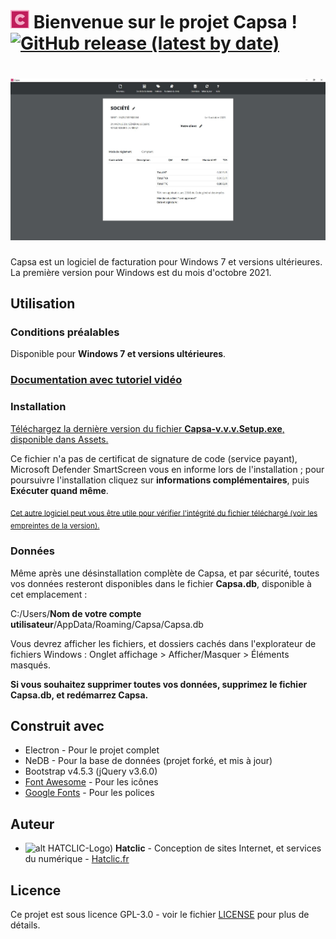 # [![alt HATCLIC-Capsa](https://raw.githubusercontent.com/Lob2018/Capsa/master/capsa.jpg)](https://github.com/Lob2018/Capsa/releases/latest) Bienvenue sur le projet Capsa ! [![GitHub release (latest by date)](https://img.shields.io/github/v/release/Lob2018/Capsa?color=%232c974b&logo=Github&style=plastic)](https://github.com/Lob2018/Capsa/releases/latest)


# [![alt HATCLIC-Capsa](https://raw.githubusercontent.com/Lob2018/Capsa/master/Capsa-visuel.jpg)](https://github.com/Lob2018/Capsa/releases/latest)


Capsa est un logiciel de facturation pour Windows 7 et versions ultérieures. La première version pour Windows est du mois d'octobre 2021.

## Utilisation

### Conditions préalables

Disponible pour **Windows 7 et versions ultérieures**.

### [Documentation avec tutoriel vidéo](https://github.com/Lob2018/Capsa/wiki/CAPSA)

### Installation

[Téléchargez la dernière version du fichier **Capsa-v.v.v.Setup.exe**, disponible dans Assets.](https://github.com/Lob2018/Capsa/releases/latest)

Ce fichier n'a pas de certificat de signature de code (service payant), Microsoft Defender SmartScreen vous en informe lors de l'installation ; pour poursuivre l'installation cliquez sur **informations complémentaires**, puis **Exécuter quand même**.

<sub>[Cet autre logiciel peut vous être utile pour vérifier l'intégrité du fichier téléchargé (voir les empreintes de la version).](https://www.clubic.com/telecharger-fiche56914-hashtab.html)</sub>

### Données

Même après une désinstallation complète de Capsa, et par sécurité, toutes vos données resteront disponibles dans le fichier **Capsa.db**, disponible à cet emplacement :

C:/Users/**Nom de votre compte utilisateur**/AppData/Roaming/Capsa/Capsa.db

Vous devrez afficher les fichiers, et dossiers cachés dans l'explorateur de fichiers Windows :
Onglet affichage > Afficher/Masquer > Éléments masqués.

**Si vous souhaitez supprimer toutes vos données, supprimez le fichier Capsa.db, et redémarrez Capsa.**

## Construit avec

* Electron - Pour le projet complet
* NeDB - Pour la base de données (projet forké, et mis à jour)
* Bootstrap v4.5.3 (jQuery v3.6.0)
* [Font Awesome](https://fontawesome.com/v4.7.0/) - Pour les icônes
* [Google Fonts](https://fonts.google.com/) - Pour les polices

## Auteur

* ![alt HATCLIC-Logo)](https://hatclic.fr/themes/hatclic_theme/logo.png)  **Hatclic** - Conception de sites Internet, et services du numérique - [Hatclic.fr](https://hatclic.fr)

## Licence

Ce projet est sous licence GPL-3.0 - voir le fichier [LICENSE](LICENSE) pour plus de détails.